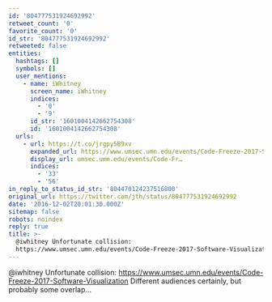 ```yaml
---
id: '804777531924692992'
retweet_count: '0'
favorite_count: '0'
id_str: '804777531924692992'
retweeted: false
entities:
  hashtags: []
  symbols: []
  user_mentions:
    - name: iWhitney
      screen_name: iWhitney
      indices:
        - '0'
        - '9'
      id_str: '1601004142662754308'
      id: '1601004142662754308'
  urls:
    - url: https://t.co/jrgpy5B9xv
      expanded_url: https://www.umsec.umn.edu/events/Code-Freeze-2017-Software-Visualization
      display_url: umsec.umn.edu/events/Code-Fr…
      indices:
        - '33'
        - '56'
in_reply_to_status_id_str: '804470124237516800'
original_url: https://twitter.com/jth/status/804777531924692992
date: '2016-12-02T20:01:30.000Z'
sitemap: false
robots: noindex
reply: true
title: >-
  @iwhitney Unfortunate collision:
  https://www.umsec.umn.edu/events/Code-Freeze-2017-Software-Visualization…
---
```


@iwhitney Unfortunate collision: https://www.umsec.umn.edu/events/Code-Freeze-2017-Software-Visualization Different audiences certainly, but probably some overlap...